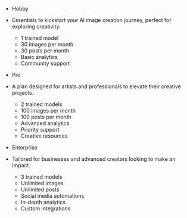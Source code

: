 - Hobby
- Essentials to kickstart your AI image creation journey, perfect for exploring creativity.

  - 1 trained model
  - 30 images per month
  - 30 posts per month
  - Basic analytics
  - Community support

- Pro
- A plan designed for artists and professionals to elevate their creative projects.

  - 2 trained models
  - 100 images per month
  - 100 posts per month
  - Advanced analytics
  - Priority support
  - Creative resources

- Enterprise
- Tailored for businesses and advanced creators looking to make an impact.
  - 3 trained models
  - Unlimited images
  - Unlimited posts
  - Social media automations
  - In-depth analytics
  - Custom integrations

